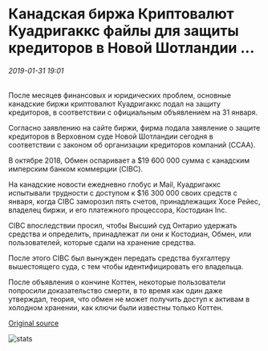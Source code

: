 # Канадская биржа Криптовалют Куадригаккс файлы для защиты кредиторов в Новой Шотландии ...

###### 2019-01-31 19:01

После месяцев финансовых и юридических проблем, основные канадские биржи криптовалют Куадригаккс подал на защиту кредиторов, в соответствии с официальным объявлением на 31 января.

Согласно заявлению на сайте биржи, фирма подала заявление о защите кредиторов в Верховном суде Новой Шотландии сегодня в соответствии с законом об организации кредиторов компаний (CCAA).

В октябре 2018, Обмен оспаривает a $19 600 000 сумма с канадским имперским банком коммерции (CIBC).

На канадские новости ежедневно глобус и Mail, Куадригаккс испытывали трудности с доступом к $16 300 000 своих средств с января, когда CIBC заморозил пять счетов, принадлежащих Хосе Рейес, владелец биржи, и его платежного процессора, Костодиан Inc.

CIBC впоследствии просил, чтобы Высший суд Онтарио удержать средства и определить, принадлежат ли они к Костодиан, Обмен, или пользователей, которые сдали на хранение средства.

После этого CIBC был вынужден передать средства бухгалтеру вышестоящего суда, с тем чтобы идентифицировать его владельца.

После объявления о кончине Коттен, некоторые пользователи попросили доказательство смерти, в то время как один даже утверждал, теория, что обмен не может получить доступ к активам в холодном хранении, как ключи были известны только Коттен.

[Original source](https://cointelegraph.com/news/canadian-cryptocurrency-exchange-quadrigacx-files-for-creditor-protection-in-nova-scotia)

![stats](https://c.statcounter.com/11760860/0/a89fa40b/1/ "stats")
